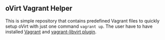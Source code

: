 oVirt Vagrant Helper
--------------------

This is simple repository that contains predefined Vagrant files to quickly
setup oVirt with just one command `vagrant up`. The user have to have installed
[Vagrant](https://www.vagrantup.com/) and 
[vagrant-libvirt plugin](https://github.com/vagrant-libvirt/vagrant-libvirt). 
